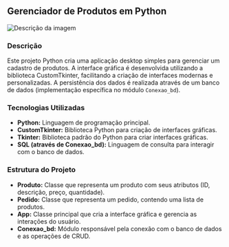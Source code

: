 ## Gerenciador de Produtos em Python
![Descrição da imagem](POO.png)
### Descrição
Este projeto Python cria uma aplicação desktop simples para gerenciar um cadastro de produtos. A interface gráfica é desenvolvida utilizando a biblioteca CustomTkinter, facilitando a criação de interfaces modernas e personalizadas. A persistência dos dados é realizada através de um banco de dados (implementação específica no módulo `Conexao_bd`).

### Tecnologias Utilizadas
* **Python:** Linguagem de programação principal.   
* **CustomTkinter:** Biblioteca Python para criação de interfaces gráficas.   
* **Tkinter:** Biblioteca padrão do Python para criar interfaces gráficas.  
* **SQL (através de Conexao_bd):** Linguagem de consulta para interagir com o banco de dados.

### Estrutura do Projeto
* **Produto:** Classe que representa um produto com seus atributos (ID, descrição, preço, quantidade).
* **Pedido:** Classe que representa um pedido, contendo uma lista de produtos.
* **App:** Classe principal que cria a interface gráfica e gerencia as interações do usuário.
* **Conexao_bd:** Módulo responsável pela conexão com o banco de dados e as operações de CRUD.

